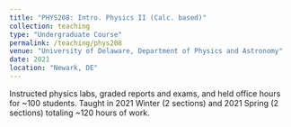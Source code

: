 ```yaml
---
title: "PHYS208: Intro. Physics II (Calc. based)"
collection: teaching
type: "Undergraduate Course"
permalink: /teaching/phys208
venue: "University of Delaware, Department of Physics and Astronomy"
date: 2021
location: "Newark, DE"
---
```


Instructed physics labs, graded reports and exams, and held office hours for ~100 students.
Taught in 2021 Winter (2 sections) and 2021 Spring (2 sections) totaling ~120 hours of work. 